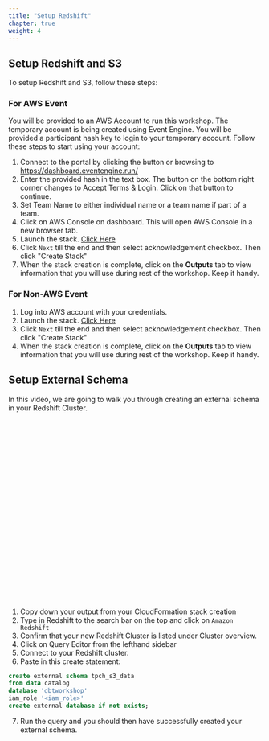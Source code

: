 ```yaml
---
title: "Setup Redshift"
chapter: true
weight: 4
---
```


## Setup Redshift and S3

To setup Redshift and S3, follow these steps:

### For AWS Event

You will be provided to an AWS Account to run this workshop. The temporary account is being created using Event Engine. You will be provided a participant hash key to login to your temporary account.
Follow these steps to start using your account:

1. Connect to the portal by clicking the button or browsing to https://dashboard.eventengine.run/ 
1. Enter the provided hash in the text box. The button on the bottom right corner changes to Accept Terms & Login. Click on that button to continue.
1. Set Team Name to either individual name or a team name if part of a team.
1. Click on AWS Console on dashboard. This will open AWS Console in a new browser tab.
1. Launch the stack. <a href="https://console.aws.amazon.com/cloudformation/home?region=us-east-1#/stacks/new?stackName=dbt-workshop&templateURL=https://tpch-sample-data.s3.amazonaws.com/create-dbtworkshop-infr" />Click Here</a>
1. Click `Next` till the end and then select acknowledgement checkbox. Then click "Create Stack"
1. When the stack creation is complete, click on the <b>Outputs</b> tab to view information that you will use during rest of the workshop. Keep it handy.

### For Non-AWS Event

1. Log into AWS account with your credentials. 
1. Launch the stack. <a href="https://console.aws.amazon.com/cloudformation/home?region=us-east-1#/stacks/new?stackName=dbt-workshop&templateURL=https://tpch-sample-data.s3.amazonaws.com/create-dbtworkshop-infr" />Click Here</a>
1. Click `Next` till the end and then select acknowledgement checkbox. Then click "Create Stack"
1. When the stack creation is complete, click on the <b>Outputs</b> tab to view information that you will use during rest of the workshop. Keep it handy.


## Setup External Schema

In this video, we are going to walk you through creating an external schema in your Redshift Cluster.

<script src="https://fast.wistia.com/embed/medias/x07ogykj87.jsonp" async></script><script src="https://fast.wistia.com/assets/external/E-v1.js" async></script><div class="wistia_responsive_padding" style="padding:71.43% 0 0 0;position:relative;"><div class="wistia_responsive_wrapper" style="height:100%;left:0;position:absolute;top:0;width:100%;"><div class="wistia_embed wistia_async_x07ogykj87 videoFoam=true" style="height:100%;position:relative;width:100%"><div class="wistia_swatch" style="height:100%;left:0;opacity:0;overflow:hidden;position:absolute;top:0;transition:opacity 200ms;width:100%;"><img src="https://fast.wistia.com/embed/medias/x07ogykj87/swatch" style="filter:blur(5px);height:100%;object-fit:contain;width:100%;" alt="" aria-hidden="true" onload="this.parentNode.style.opacity=1;" /></div></div></div></div>

1. Copy down your output from your CloudFormation stack creation 
2. Type in Redshift to the search bar on the top and click on `Amazon Redshift`
3. Confirm that your new Redshift Cluster is listed under Cluster overview. 
4. Click on Query Editor from the lefthand sidebar 
5. Connect to your Redshift cluster. 
6. Paste in this create statement:

```sql 
create external schema tpch_s3_data
from data catalog
database 'dbtworkshop'
iam_role '<iam_role>'
create external database if not exists;
```

7. Run the query and you should then have successfully created your external schema. 





